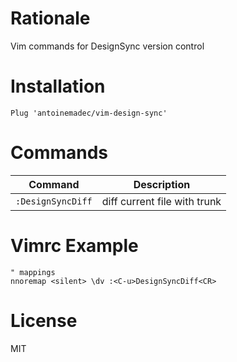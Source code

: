 # Rationale

Vim commands for DesignSync version control

# Installation

```vim
Plug 'antoinemadec/vim-design-sync'
```

# Commands

| Command           | Description                  |
| ---               | ---                          |
| `:DesignSyncDiff` | diff current file with trunk |

# Vimrc Example
```vim
" mappings
nnoremap <silent> \dv :<C-u>DesignSyncDiff<CR>
```

# License

MIT
